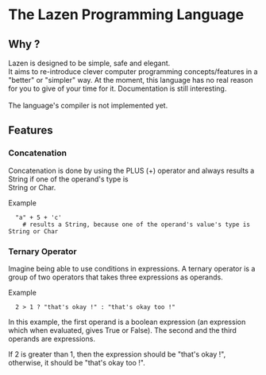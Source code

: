 # The Lazen Programming Language

<h2>Why ?</h2>
Lazen is designed to be simple, safe and elegant.<br>
It aims to re-introduce clever computer programming concepts/features in a "better" or "simpler" way.
At the moment, this language has no real reason for you to give of your time for it. Documentation is still interesting.
<br><br>
The language's compiler is not implemented yet.<br>

<h2>Features</h2>
<h3>Concatenation</h3>
Concatenation is done by using the PLUS (+) operator and always results a String if one of the operand's type is<br>
String or Char.

Example

```
  "a" + 5 + 'c'
    # results a String, because one of the operand's value's type is String or Char
```

<h3>Ternary Operator</h3>
Imagine being able to use conditions in expressions. A ternary operator is a group of two operators that takes three expressions as operands.

Example

```
  2 > 1 ? "that's okay !" : "that's okay too !"
```
In this example, the first operand is a boolean expression (an expression which when evaluated, gives True or False).
The second and the third operands are expressions.

If 2 is greater than 1, then the expression should be "that's okay !", otherwise, it should be "that's okay too !".
